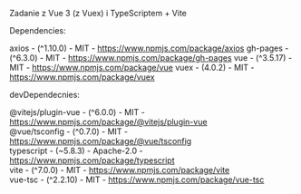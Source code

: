Zadanie z Vue 3 (z Vuex) i TypeScriptem + Vite

Dependencies:

axios - (^1.10.0) - MIT - https://www.npmjs.com/package/axios
gh-pages - (^6.3.0) - MIT - https://www.npmjs.com/package/gh-pages
vue - (^3.5.17) - MIT - https://www.npmjs.com/package/vue
vuex - (4.0.2) - MIT - https://www.npmjs.com/package/vuex

devDependecnies:

@vitejs/plugin-vue - (^6.0.0) - MIT - https://www.npmjs.com/package/@vitejs/plugin-vue  
@vue/tsconfig - (^0.7.0) - MIT - https://www.npmjs.com/package/@vue/tsconfig  
typescript - (~5.8.3) - Apache-2.0 - https://www.npmjs.com/package/typescript  
vite - (^7.0.0) - MIT - https://www.npmjs.com/package/vite  
vue-tsc - (^2.2.10) - MIT - https://www.npmjs.com/package/vue-tsc
